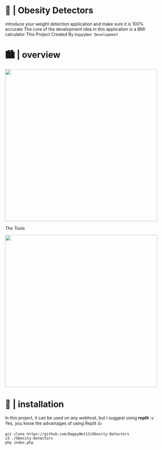 # 🧮 | Obesity Detectors

introduce your weight detection application and make sure it is 100% accurate
The core of the development idea in this application is a BMI calculator
This Project Created By `DappyNet Development`

# 🏙 | overview

<img src="https://cdn.discordapp.com/attachments/964494147190939688/1052142410282577920/image.png"  width="500" />

*The Tools*

<img src="https://cdn.discordapp.com/attachments/964494147190939688/1052143038945841182/image.png"  width="500" />


# 🔗 | installation

In this project, it can be used on any webhost, but I suggest using **replit** :v
Yes, you know the advantages of using Replit 👍
```
git clone https://github.com/DappyNet13/Obesity-Detectors
cd ./Obesity-Detectors
php index.php
```

